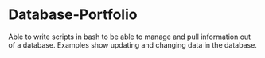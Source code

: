 # Database-Portfolio
Able to write scripts in bash to be able to manage and pull information out of a database. Examples show updating and changing data in the database.
